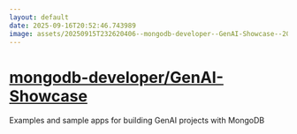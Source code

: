 ```yaml
---
layout: default
date: 2025-09-16T20:52:46.743989
image: assets/20250915T232620406--mongodb-developer--GenAI-Showcase--20250915T233027038--cropped.png
---
```


# [mongodb-developer/GenAI-Showcase](https://github.com/mongodb-developer/GenAI-Showcase)

Examples and sample apps for building GenAI projects with MongoDB

